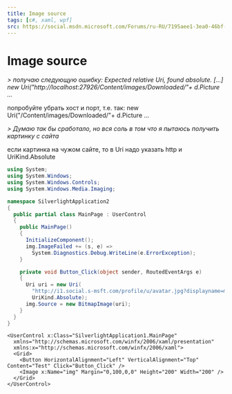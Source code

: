 ```yaml
---
title: Image source
tags: [c#, xaml, wpf]
src: https://social.msdn.microsoft.com/Forums/ru-RU/7195aee1-3ea0-46bf-89fa-1ec449bd9d4a/image-source?forum=formobiledevicesru 
---
```

# Image source
*> получаю следующую ошибку: Expected relative Uri, found absolute. [...] new Uri("http://localhost:27926/Content/images/Downloaded/"+ d.Picture ...*

попробуйте убрать хост и порт, т.е. так: new Uri("/Content/images/Downloaded/"+ d.Picture ...

*> Думаю так бы сработало, но вся соль в том что я пытаюсь получить картинку с сайта*

если картинка на чужом сайте, то в Uri надо указать http и UriKind.Absolute
```c#
using System;
using System.Windows;
using System.Windows.Controls;
using System.Windows.Media.Imaging;

namespace SilverlightApplication2
{
  public partial class MainPage : UserControl
  {
    public MainPage()
    {
      InitializeComponent();
      img.ImageFailed += (s, e) =>
        System.Diagnostics.Debug.WriteLine(e.ErrorException);
    }

    private void Button_Click(object sender, RoutedEventArgs e)
    {
      Uri uri = new Uri(
        "http://i1.social.s-msft.com/profile/u/avatar.jpg?displayname=malobukv",
        UriKind.Absolute);
      img.Source = new BitmapImage(uri);
    }
  }
}
```
```xaml
<UserControl x:Class="SilverlightApplication1.MainPage"
  xmlns="http://schemas.microsoft.com/winfx/2006/xaml/presentation"
  xmlns:x="http://schemas.microsoft.com/winfx/2006/xaml">
  <Grid>
    <Button HorizontalAlignment="Left" VerticalAlignment="Top" Content="Test" Click="Button_Click" />
    <Image x:Name="img" Margin="0,100,0,0" Height="200" Width="200" />
  </Grid>
</UserControl>
```

